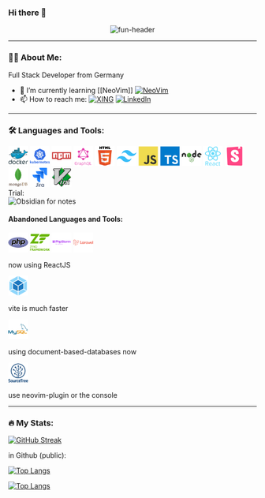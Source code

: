 ### Hi there 👋

<div id="header" align="center">
      <img src="https://media.giphy.com/media/13HgwGsXF0aiGY/giphy.gif" alt="fun-header" />
</div>

---

### 👨‍💻 About Me:

Full Stack Developer from Germany

- 🌱 I’m currently learning [[NeoVim]] [![NeoVim](https://img.shields.io/badge/neovim-%2357A143.svg?&style=for-the-badge&logo=neovim&logoColor=white)](https://github.com/neovim/neovim) 
- 📫 How to reach me: [![XING](https://img.shields.io/badge/xing-%23006567.svg?style=for-the-badge&logo=xing&logoColor=white)](https://www.xing.com/profile/Marco_Driemel/) [![LinkedIn](https://img.shields.io/badge/linkedIn-blue?style=for-the-badge&logo=linkedin&labelColor=blue&link=https%3A%2F%2Fwww.linkedin.com%2Fin%2Fmarco-driemel-a14b03226%2F)](https://www.linkedin.com/in/marco-driemel-a14b03226/)

---

### 🛠️ Languages and Tools:
<div id="languages-and-tools">
      <img src="https://raw.githubusercontent.com/devicons/devicon/master/icons/docker/docker-original-wordmark.svg" title="Docker" alt="Docker" width="40" height="40" />
  <img src="https://raw.githubusercontent.com/devicons/devicon/master/icons/kubernetes/kubernetes-plain-wordmark.svg" title="Kubernetes" alt="Kubernetes" width="40" height="40" />
    <img src="https://raw.githubusercontent.com/devicons/devicon/master/icons/npm/npm-original-wordmark.svg" title="npm" alt="npm" width="40" height="40" />
  
  <img src="https://raw.githubusercontent.com/devicons/devicon/master/icons/graphql/graphql-plain-wordmark.svg" title="GraphQL" alt="GraphQL" width="40" height="40" />
  
  <img src="https://raw.githubusercontent.com/devicons/devicon/master/icons/html5/html5-original-wordmark.svg" title="HTML5" alt="HTML5" width="40" height="40" />
  <img src="https://raw.githubusercontent.com/devicons/devicon/master/icons/tailwindcss/tailwindcss-plain.svg" title="Tailwindcss" alt="Tailwindcss" width="40" height="40" />
  <img src="https://raw.githubusercontent.com/devicons/devicon/master/icons/javascript/javascript-original.svg" title="Javascript" alt="Javascript" width="40" height="40" />
  <img src="https://raw.githubusercontent.com/devicons/devicon/master/icons/typescript/typescript-original.svg" title="Typescript" alt="Typescript" width="40" height="40" />
  <img src="https://raw.githubusercontent.com/devicons/devicon/master/icons/nodejs/nodejs-original-wordmark.svg" title="nodeJS" alt="nodeJS" width="40" height="40" />
  
  <img src="https://raw.githubusercontent.com/devicons/devicon/master/icons/react/react-original-wordmark.svg" title="ReactJS" alt="ReactJS" width="40" height="40" />
  <img src="https://raw.githubusercontent.com/devicons/devicon/master/icons/storybook/storybook-original.svg" title="Storybook" alt="Storybook" width="40" height="40" />
  
  <img src="https://raw.githubusercontent.com/devicons/devicon/master/icons/mongodb/mongodb-original-wordmark.svg" title="MongoDB" alt="MongoDB" width="40" height="40" />
  
  <img src="https://raw.githubusercontent.com/devicons/devicon/master/icons/jira/jira-original-wordmark.svg" title="Jira" alt="Jira" width="40" height="40" />

  <img src="https://raw.githubusercontent.com/devicons/devicon/master/icons/vim/vim-original.svg" title="VIM" alt="VIM" width="40" height="40" />

</div>
Trial:


<div id="trail-languages-and-tools">
        <img src="https://obsidian.md/images/obsidian-logo-gradient.svg" title="Obsidian" alt="Obsidian" width="40" height="40" />
    for notes
    </div>

#### Abandoned Languages and Tools:
<img src="https://raw.githubusercontent.com/devicons/devicon/master/icons/php/php-original.svg" title="PHP" alt="PHP" width="40" height="40" />
<img src="https://raw.githubusercontent.com/devicons/devicon//master/icons/zend/zend-original-wordmark.svg" title="" alt="" width="40" height="40" /> 
<img src="https://raw.githubusercontent.com/devicons/devicon/master/icons/phpstorm/phpstorm-plain-wordmark.svg" title="" alt="" width="40" height="40" />
<img src="https://raw.githubusercontent.com/devicons/devicon/master/icons/laravel/laravel-original-wordmark.svg" title="Laravel" alt="Laravel" width="40" height="40" />

now using ReactJS

<img src="https://raw.githubusercontent.com/devicons/devicon/master/icons/webpack/webpack-original.svg" title="webpack" alt="webpack" width="40" height="40" />

vite is much faster

<img src="https://raw.githubusercontent.com/devicons/devicon/master/icons/mysql/mysql-original-wordmark.svg" title="MySQL" alt="MySQL" width="40" height="40" />

using document-based-databases now

<img src="https://raw.githubusercontent.com/devicons/devicon/master/icons/sourcetree/sourcetree-original-wordmark.svg" title="Sourcetree" alt="Sourcetree" width="40" height="40" />

use neovim-plugin or the console

---

### 🔥 My Stats:
[![GitHub Streak](https://github-readme-streak-stats.herokuapp.com/?user=Maorun)](https://git.io/streak-stats)

in Github (public):

[![Top Langs](https://github-readme-stats.vercel.app/api/top-langs/?username=Maorun&layout=compact&theme=vision-friendly-dark)](https://github.com/anuraghazra/github-readme-stats)


[![Top Langs](https://code-stats-maorun.vercel.app/api/codestats/maorun/top/10)](https://codestats.net/users/maorun)
